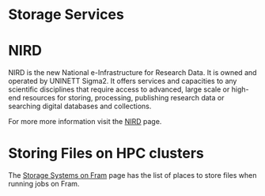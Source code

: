 # Storage Services


# NIRD

NIRD is the new National e-Infrastructure for Research Data. It is owned and operated by UNINETT Sigma2.  It offers services and capacities to any scientific disciplines that require access to advanced, large scale or high-end resources for storing, processing, publishing research data or searching digital databases and collections.

For more more information visit the [NIRD](nird.md) page.


# Storing Files on HPC clusters

The [Storage Systems on Fram](storagesystems.md) page has the list of places to store files when running jobs on Fram.
